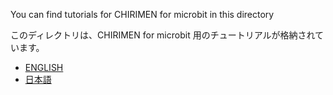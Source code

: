 You can find tutorials for CHIRIMEN for microbit in this directory

このディレクトリは、CHIRIMEN for microbit 用のチュートリアルが格納されています。
- [ENGLISH](en)
- [日本語](ja)
